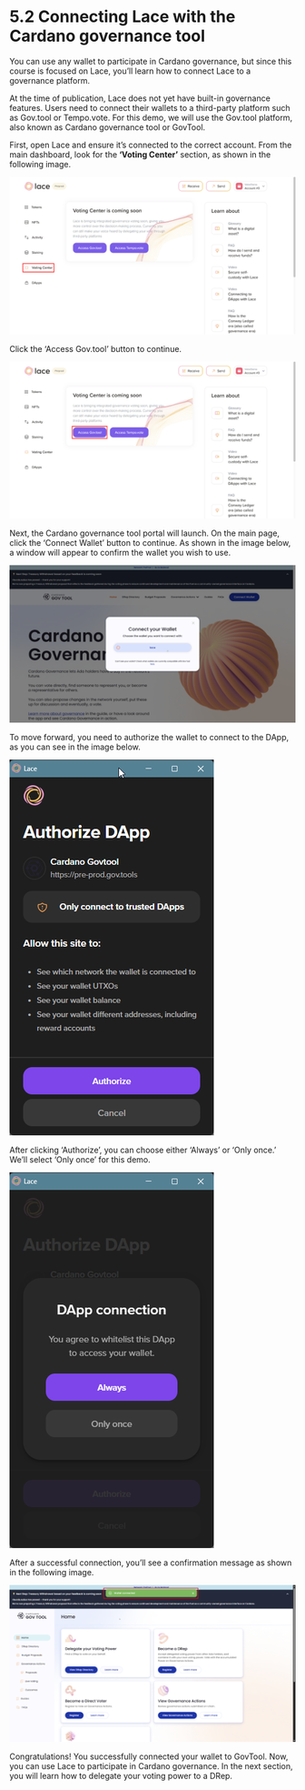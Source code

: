 # 5.2 Connecting Lace with the Cardano governance tool

You can use any wallet to participate in Cardano governance, but since this course is focused on Lace, you’ll learn how to connect Lace to a governance platform.

At the time of publication, Lace does not yet have built-in governance features. Users need to connect their wallets to a third-party platform such as Gov.tool or Tempo.vote. For this demo, we will use the Gov.tool platform, also known as Cardano governance tool or GovTool.

First, open  Lace and ensure it’s connected to the correct account. From the main dashboard, look for the **‘Voting Center’** section, as shown in the following image.

![Lace voting center](images/05-02-voting-center.png)

Click the ‘Access Gov.tool’ button to continue.

![Accessing Gov.tool from Lace](images/05-02-gov-tool-button.png)

Next, the Cardano governance tool portal will launch. On the main page, click the ‘Connect Wallet’ button to continue. As shown in the image below, a window will appear to confirm the wallet you wish to use.

![Choosing Lace wallet](images/05-02-choose-lace.png)

To move forward, you need to authorize the wallet to connect to the DApp, as you can see in the image below.  

![Authorizing Lace wallet to connect to GovTools](images/05-02-auth-lace.png)

After clicking  ‘Authorize’, you can choose either ‘Always’ or ‘Only once.’ We’ll select ‘Only once’ for this demo.

![Selecting the type of authorization for Lace](images/05-02-auth-lace-type.png)

After a successful connection, you’ll see a confirmation message as shown in the following image.

![Confirmation message of a successful wallet connection](images/05-02-wallet-connected.png)

Congratulations! You successfully connected your wallet to GovTool. Now, you can use Lace to participate in Cardano governance. In the next section, you will learn how to delegate your voting power to a DRep.
